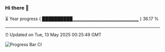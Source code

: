 ### Hi there 👋

⏳ Year progress { ██████████▁▁▁▁▁▁▁▁▁▁▁▁▁▁▁▁▁▁▁▁ } 36.17 %

---

⏰ Updated on Tue, 13 May 2025 00:25:49 GMT

![Progress Bar CI](https://github.com/liununu/liununu/workflows/Progress%20Bar%20CI/badge.svg)
